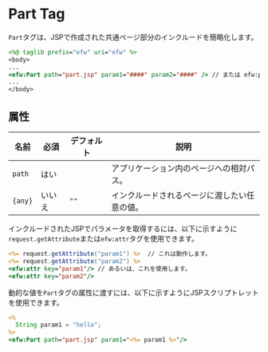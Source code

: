 # Part Tag

`Part`タグは、JSPで作成された共通ページ部分のインクルードを簡略化します。

```jsp
<%@ taglib prefix="efw" uri="efw" %>
<body>
...
<efw:Part path="part.jsp" param1="####" param2="####" /> // または efw:part, efw:PART
...
</body>
```


## 属性

| 名前 | 必須 | デフォルト | 説明 |
|---|---|---|---|
| `path` | はい |  | アプリケーション内のページへの相対パス。 |
| `{any}` | いいえ | `""` | インクルードされるページに渡したい任意の値。 |

インクルードされたJSPでパラメータを取得するには、以下に示すように`request.getAttribute`または`efw:attr`タグを使用できます。

```jsp
<%= request.getAttribute("param1") %>  // これは動作します。
<%= request.getAttribute("param2") %>
<efw:attr key="param1"/> // あるいは、これを使用します。
<efw:attr key="param2"/>
```


動的な値を`Part`タグの属性に渡すには、以下に示すようにJSPスクリプトレットを使用できます。

```jsp
<%
  String param1 = "hello";
%>
<efw:Part path="part.jsp" param1="<%= param1 %>"/>
```